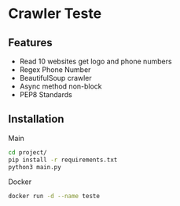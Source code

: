 # Crawler Teste
## 

## Features

- Read 10 websites get logo and phone numbers
- Regex Phone Number
- BeautifulSoup crawler
- Async method non-block
- PEP8 Standards

## Installation
Main
```sh
cd project/
pip install -r requirements.txt
python3 main.py
```

Docker
```sh
docker run -d --name teste 
```
